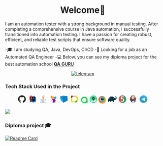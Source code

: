 <h1 align="center">Welcome👋</h1>
I am an automation tester with a strong background in manual testing. After completing a comprehensive course in Java automation, I successfully transitioned into automation testing. I have a passion for creating robust, efficient, and reliable test scripts that ensure software quality.

-🎓 I am studying QA, Java, DevOps, CI/CD
-💼 Looking for a job as an Automated QA Engineer
-💻 Below, you can see my diploma project for the best automation school [**QA.GURU**](https://qa.guru/)
<p align="center">
    <a href="https://t.me/MarinaChen" target="_blank"><img src="https://cdn.jsdelivr.net/gh/devicons/devicon@latest/icons/github/github-original-wordmark.svg" alt="telegram" src="" height="20"></a>
</p>

<h3>Tech Stack Used in the Project</h3>
<p align="center">
<img width="6%" title="GitHub" src="GitHub.svg">
<img width="6%" title="IntelliJ IDEA" src="Idea.svg">
<img width="6%" title="Java" src="Java.svg">
<img width="6%" title="Selenide" src="Selenide.svg">
<img width="6%" title="Selenoid" src="Selenoid.svg">
<img width="6%" title="Allure Report" src="Allure.svg">
<img width="5%" title="Allure TestOps" src="Allure_TO.svg">
<img width="5%" title="Allure TestOps" src="Android_Studio.svg">
<img width="5%" title="Allure TestOps" src="Browserstack.svg">
<img width="6%" title="Gradle" src="Gradle.svg">
<img width="6%" title="JUnit5" src="Junit5.svg">
<img width="6%" title="Jenkins" src="Jenkins.svg">
<img width="6%" title="Telegram" src="Telegram.svg">
</p>

![](http://github-profile-summary-cards.vercel.app/api/cards/stats?username=Marina24112021&theme=blueberry)

### Diploma project 🎓

[![Readme Card](https://github-readme-stats.vercel.app/api/pin/?username=Marina24112021&repo=asialuxe.uz&theme=blueberry)](https://github.com/Marina24112021/asialuxe.uz)

